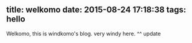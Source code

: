 title: welkomo
date: 2015-08-24 17:18:38
tags: hello
---

Welkomo, this is windkomo's blog. very windy here. ^^
update
